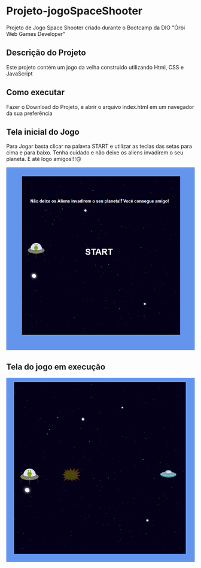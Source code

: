 # Projeto-jogoSpaceShooter
Projeto de Jogo Space Shooter criado durante o Bootcamp da DIO "Órbi Web Games Developer"


## Descrição do Projeto
Este projeto contém um jogo da velha construido utilizando Html, CSS e JavaScript

## Como executar
Fazer o Download do Projeto, e abrir o arquivo index.html em um navegador da sua preferência

## Tela inicial do Jogo
Para Jogar basta clicar na palavra START e utilizar as teclas das setas para cima e para baixo. Tenha cuidado e não deixe os aliens invadirem o seu planeta. E até logo amigos!!!🙃

<img src="/space.png" alt="tela inicial do jogo"/>

## Tela do jogo em execução
<img src="/space0.png" alt="tela inicial do jogo"/>
